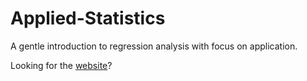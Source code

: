 # Applied-Statistics
A gentle introduction to regression analysis with focus on application.

Looking for the [website](https://github.com/FransRodenburg/Applied-Statistics)?
